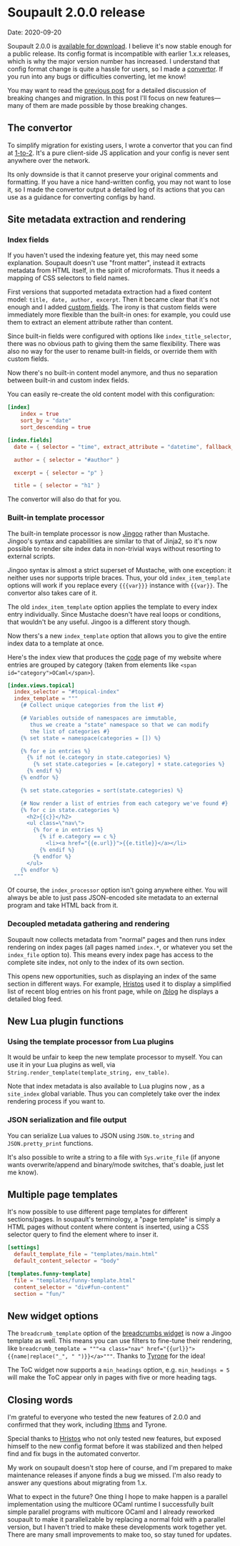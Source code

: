 <h1 id="post-title">Soupault 2.0.0 release</h1>

<p>Date: <time id="post-date">2020-09-20</time> </p>

<p id="post-excerpt">
Soupault 2.0.0 is <a href="https://files.baturin.org/software/soupault/2.0.0">available for download</a>.
I believe it's now stable enough for a public release. Its config format is incompatible with earlier 1.x.x releases,
which is why the major version number has increased. I understand that config format change is quite a hassle for users,
so I made a <a href="/1-to-2/">convertor</a>. If you run into any bugs or difficulties converting, let me know!
</p>

You may want to read the [previous post](/blog/soupault-2.0.0-beta1-release/) for a detailed discussion of breaking changes and migration.
In this post I'll focus on new features—many of them are made possible by those breaking changes.

## The convertor

To simplify migration for existing users, I wrote a convertor that you can find at [1-to-2](/1-to-2/).
It's a pure client-side JS application and your config is never sent anywhere over the network.

Its only downside is that it cannot preserve your original comments and formatting. If you have a nice hand-written config,
you may not want to lose it, so I made the convertor output a detailed log of its actions that you can use as a guidance
for converting configs by hand.

## Site metadata extraction and rendering

### Index fields

If you haven't used the indexing feature yet, this may need some explanation. Soupault doesn't use "front matter",
instead it extracts metadata from HTML itself, in the spirit of microformats. Thus it needs a mapping of CSS selectors
to field names.

First versions that supported metadata extraction had a fixed content model: `title, date, author, excerpt`.
Then it became clear that it's not enough and I added [custom fields](/reference-manual-v1/#custom-index-fields).
The irony is that custom fields were immediately more flexible than the built-in ones: for example, you could use
them to extract an element attribute rather than content.

Since built-in fields were configured with options like `index_title_selector`, there was no obvious path to
giving them the same flexibility. There was also no way for the user to rename built-in fields, or override them
with custom fields.

Now there's no built-in content model anymore, and thus no separation between built-in and custom index fields.

You can easily re-create the old content model with this configuration:

```toml
[index]
    index = true
    sort_by = "date"
    sort_descending = true

[index.fields]
  date = { selector = "time", extract_attribute = "datetime", fallback_to_content = true }

  author = { selector = "#author" }

  excerpt = { selector = "p" }

  title = { selector = "h1" }
```

The convertor will also do that for you.

### Built-in template processor

The built-in template processor is now [Jingoo](https://github.com/tategakibunko/jingoo) rather than Mustache.
Jingoo's syntax and capabilities are similar to that of Jinja2, so it's now possible to render site index
data in non-trivial ways without resorting to external scripts.

Jingoo syntax is almost a strict superset of Mustache, with one exception: it neither uses nor supports triple braces.
Thus, your old `index_item_template` options will work if you replace every `{{{var}}}` instance with `{{var}}`.
The convertor also takes care of it.

The old `index_item_template` option applies the template to every index entry individually. Since Mustache doesn't
have real loops or conditions, that wouldn't be any useful. Jingoo is a different story though.

Now thers's a new `index_template` option that allows you to give the entire index data to a template at once.

Here's the index view that produces the [code](https://baturin.org/code/) page of my website where entries are grouped by category
(taken from elements like `<span id="category">OCaml</span>`).

```toml
[index.views.topical]
  index_selector = "#topical-index"
  index_template = """
    {# Collect unique categories from the list #}

    {# Variables outside of namespaces are immutable,
       thus we create a "state" namespace so that we can modify
       the list of categories #}
    {% set state = namespace(categories = []) %}

    {% for e in entries %}
      {% if not (e.category in state.categories) %}
        {% set state.categories = [e.category] + state.categories %}
      {% endif %}
    {% endfor %}

    {% set state.categories = sort(state.categories) %}

    {# Now render a list of entries from each category we've found #}
    {% for c in state.categories %}
      <h2>{{c}}</h2>
      <ul class=\"nav\">
        {% for e in entries %}
          {% if e.category == c %}
            <li><a href="{{e.url}}">{{e.title}}</a></li>
          {% endif %}
        {% endfor %}
      </ul>
    {% endfor %}
  """
```

Of course, the `index_processor` option isn't going anywhere either. You will always be able to just pass JSON-encoded
site metadata to an external program and take HTML back from it.

### Decoupled metadata gathering and rendering

Soupault now collects metadata from "normal" pages and then runs index rendering on index pages (all pages named `index.*`, or whatever you set the `index_file` option to).
This means every index page has access to the complete site index, not only to the index of its own section.

This opens new opportunities, such as displaying an index of the same section in different ways.
For example, [Hristos](https://hristos.lol/) used it to display a simplified list of recent blog entries on his front page, while on [/blog](https://hristos.lol/blog/) he displays a detailed blog feed.

## New Lua plugin functions

### Using the template processor from Lua plugins

It would be unfair to keep the new template processor to myself. 
You can use it in your Lua plugins as well, via `String.render_template(template_string, env_table)`.
 
Note that index metadata is also available to Lua plugins now , as a `site_index` global variable. Thus you can completely
take over the index rendering process if you want to. 

### JSON serialization and file output

You can serialize Lua values to JSON using `JSON.to_string` and `JSON.pretty_print` functions.

It's also possible to write a string to a file with `Sys.write_file` (if anyone wants overwrite/append and binary/mode switches, that's doable, just let me know).

## Multiple page templates

It's now possible to use different page templates for different sections/pages. In soupault's terminology, a "page template" is simply a HTML pages without content
where content is inserted, using a CSS selector query to find the element where to inser it.

```toml
[settings]
  default_template_file = "templates/main.html"
  default_content_selector = "body"

[templates.funny-template]
  file = "templates/funny-template.html"
  content_selector = "div#fun-content"
  section = "fun/"
```

## New widget options

The `breadcrumb_template` option of the [breadcrumbs widget](/reference-manual/#breadcrumbs-widget) is now a Jingoo template as well.
This means you can use filters to fine-tune their rendering, like `breadcrumb_template = """<a class="nav" href="{{url}}">{{name|replace("_", " ")}}</a>"""`.
Thanks to [Tyrone](https://tyrone.zone/) for the idea!

The ToC widget now supports a `min_headings` option, e.g. `min_headings = 5` will make the ToC appear only in pages with five or more heading tags.

## Closing words

I'm grateful to everyone who tested the new features of 2.0.0 and confirmed that they work,
including [lthms](https://soap.coffee/~lthms/) and Tyrone.

Special thanks to [Hristos](hristos.lol/) who not only tested new features, but exposed himself
to the new config format before it was stabilized and then helped find and fix bugs in the automated convertor.

My work on soupault doesn't stop here of course, and I'm prepared to make maintenance releases
if anyone finds a bug we missed. I'm also ready to answer any questions about migrating from 1.x.

What to expect in the future? One thing I hope to make happen is a parallel implementation using the multicore OCaml runtime
I successfully built simple parallel programs with multicore OCaml and I already reworked soupault to make it parallelizable
by replacing a normal fold with a parallel version, but I haven't tried to make these developments work together yet.
There are many small improvements to make too, so stay tuned for updates.

